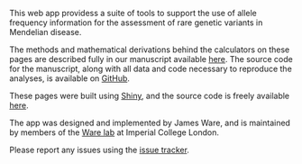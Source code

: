 This web app providess a suite of tools to support the use of allele frequency information for the assessment of rare genetic variants in Mendelian disease.

The methods and mathematical derivations behind the calculators on these pages are described fully in our manuscript available [here](insertLink).  The source code for the manuscript, along with all data and code necessary to reproduce the analyses, is available on [GitHub](insertlink).

These pages were built using [Shiny](http://shiny.rstudio.com), and the source code is freely available [here](https://github.com/jamesware/alleleFrequencyApp).

The app was designed and implemented by James Ware, and is maintained by members of the [Ware lab](http://www.imperial.ac.uk/people/j.ware) at Imperial College London.

Please report any issues using the [issue tracker](https://github.com/jamesware/alleleFrequencyApp/issues/new).